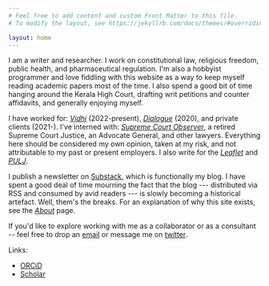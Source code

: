 ```yaml
---
# Feel free to add content and custom Front Matter to this file.
# To modify the layout, see https://jekyllrb.com/docs/themes/#overriding-theme-defaults

layout: home
---
```


I am a writer and researcher. I work on constitutional law, religious freedom, public health, and pharmaceutical regulation. I'm also a hobbyist programmer and love fiddling with this website as a way to keep myself reading academic papers most of the time. I also spend a good bit of time hanging around the Kerala High Court, drafting writ petitions and counter affidavits, and generally enjoying myself.

I have worked for: [*Vidhi*](https://vidhilegalpolicy.in) (2022-present), [*Dialogue*](https://thedialogue.co) (2020), and private clients (2021-). I've interned with: [*Supreme Court Observer*](https://scobserver.in), a retired Supreme Court Justice, an Advocate General, and other lawyers. Everything here should be considered my own opinion, taken at my risk, and not attributable to my past or present employers. I also write for the [*Leaflet*](https://theleaflet.in) and [*PULJ*](https://pulj.org). 

I publish a newsletter on [Substack](https://nihalsahu.substack.com), which is functionally my blog. I have spent a good deal of time mourning the fact that the blog --- distributed via RSS and consumed by avid readers --- is slowly becoming a historical artefact. Well, them's the breaks. For an explanation of why this site exists, see the [*About*](/about) page. 

If you'd like to explore working with me as a collaborator or as a consultant -- feel free to drop an [email](mailto:iamnihalsahu@gmail.com) or message me on [twitter](https://twitter.com/annihalated). 

Links: 
* [ORCiD](https://orcid.org/0000-0003-3236-7475)
* [Scholar](https://scholar.google.co.in/citations?user=JXxFYj4AAAAJ&hl=en)
